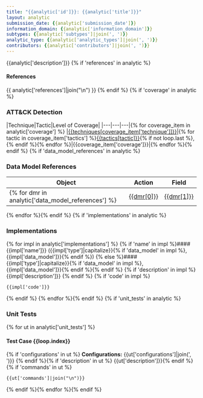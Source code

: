 ```yaml
---
title: "{{analytic['id']}}: {{analytic['title']}}"
layout: analytic
submission_date: {{analytic['submission_date']}}
information_domain: {{analytic['information_domain']}}
subtypes: {{analytic['subtypes']|join(', ')}}
analytic_type: {{analytic['analytic_types']|join(', ')}}
contributors: {{analytic['contributors']|join(', ')}}
---
```


{{analytic['description']}}
{% if 'references' in analytic %}
#### References
{{ analytic['references']|join("\n") }}
{% endif %}
{% if 'coverage' in analytic %}
### ATT&CK Detection
|Technique|Tactic|Level of Coverage|
|---|---|---|{% for coverage_item in analytic['coverage'] %}
|[{{techniques[coverage_item['technique']]}}](https://attack.mitre.org/techniques/{{coverage_item['technique']}}/)|{% for tactic in coverage_item['tactics'] %}[{{tactics[tactic]}}](https://attack.mitre.org/tactics/{{tactic}}/){% if not loop.last %}, {% endif %}{% endfor %}|{{coverage_item['coverage']}}|{% endfor %}{% endif %}
{% if 'data_model_references' in analytic %}
### Data Model References
|Object|Action|Field|
|---|---|---|
{% for dmr in analytic['data_model_references'] %}|[{{dmr[0]}}](/data_model/{{dmr[0]}}) | [{{dmr[1]}}](/data_model/{{dmr[0]}}#{{dmr[1]}}) | [{{dmr[2]}}](/data_model/{{dmr[0]}}#{{dmr[2]}}) |
{% endfor %}{% endif %}
{% if 'implementations' in analytic %}
### Implementations
{% for impl in analytic['implementations'] %}
{% if 'name' in impl %}#### {{impl['name']}} ({{impl['type']|capitalize}}{% if 'data_model' in impl %}, {{impl['data_model']}}{% endif %})
{% else %}#### {{impl['type']|capitalize}}{% if 'data_model' in impl %}, {{impl['data_model']}}{% endif %}{% endif %}
{% if 'description' in impl %}
{{impl['description']}}
{% endif %}
{% if 'code' in impl %}
```
{{impl['code']}}
```
{% endif %}
{% endfor %}{% endif %}
{% if 'unit_tests' in analytic %}
### Unit Tests
{% for ut in analytic['unit_tests'] %}
#### Test Case {{loop.index}}
{% if 'configurations' in ut %}
**Configurations:** {{ut['configurations']|join(', ')}}
{% endif %}{% if 'description' in ut %}
{{ut['description']}}{% endif %}
{% if 'commands' in ut %}
```
{{ut['commands']|join("\n")}}
```
{% endif %}{% endfor %}{% endif %}
